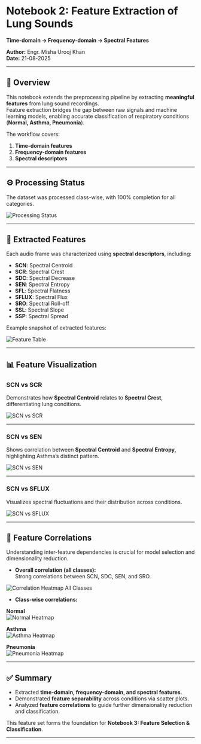 # Notebook 2: Feature Extraction of Lung Sounds  
**Time-domain → Frequency-domain → Spectral Features**  

**Author:** Engr. Misha Urooj Khan  
**Date:** 21-08-2025  

---

## 📌 Overview
This notebook extends the preprocessing pipeline by extracting **meaningful features** from lung sound recordings.  
Feature extraction bridges the gap between raw signals and machine learning models, enabling accurate classification of respiratory conditions (**Normal, Asthma, Pneumonia**).  

The workflow covers:  
1. **Time-domain features**  
2. **Frequency-domain features**  
3. **Spectral descriptors**  

---

## ⚙️ Processing Status
The dataset was processed class-wise, with 100% completion for all categories.  

![Processing Status](./7.png)

---

## 📑 Extracted Features
Each audio frame was characterized using **spectral descriptors**, including:  
- **SCN**: Spectral Centroid  
- **SCR**: Spectral Crest  
- **SDC**: Spectral Decrease  
- **SEN**: Spectral Entropy  
- **SFL**: Spectral Flatness  
- **SFLUX**: Spectral Flux  
- **SRO**: Spectral Roll-off  
- **SSL**: Spectral Slope  
- **SSP**: Spectral Spread  

Example snapshot of extracted features:  

![Feature Table](./8.png)

---

## 📊 Feature Visualization

### SCN vs SCR  
Demonstrates how **Spectral Centroid** relates to **Spectral Crest**, differentiating lung conditions.  

![SCN vs SCR](./9.png)

---

### SCN vs SEN  
Shows correlation between **Spectral Centroid** and **Spectral Entropy**, highlighting Asthma’s distinct pattern.  

![SCN vs SEN](./10.png)

---

### SCN vs SFLUX  
Visualizes spectral fluctuations and their distribution across conditions.  

![SCN vs SFLUX](./11.png)

---

## 🔗 Feature Correlations
Understanding inter-feature dependencies is crucial for model selection and dimensionality reduction.

- **Overall correlation (all classes):**  
  Strong correlations between SCN, SDC, SEN, and SRO.  

![Correlation Heatmap All Classes](./12.png)

- **Class-wise correlations:**  

**Normal**  
![Normal Heatmap](./13.png)

**Asthma**  
![Asthma Heatmap](./14.png)

**Pneumonia**  
![Pneumonia Heatmap](./15.png)

---

## ✅ Summary
- Extracted **time-domain, frequency-domain, and spectral features**.  
- Demonstrated **feature separability** across conditions via scatter plots.  
- Analyzed **feature correlations** to guide further dimensionality reduction and classification.  

This feature set forms the foundation for **Notebook 3: Feature Selection & Classification**.  

---

